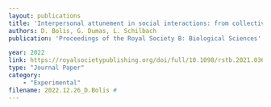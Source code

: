 ```yaml
---
layout: publications
title: 'Interpersonal attunement in social interactions: from collective psychophysiology to inter-personalized psychiatry and beyond'
authors: D. Bolis, G. Dumas, L. Schilbach
publication: 'Proceedings of the Royal Society B: Biological Sciences'

year: 2022
link: https://royalsocietypublishing.org/doi/full/10.1098/rstb.2021.0365
type: "Journal Paper"
category: 
    - "Experimental"
filename: 2022.12.26_D.Bolis # 
---
```

